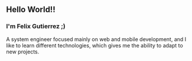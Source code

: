## Hello World!!
### I'm Felix Gutierrez ;)
A system engineer focused mainly on web and mobile development, and I like to learn different technologies, which gives me the ability to adapt to new projects.





